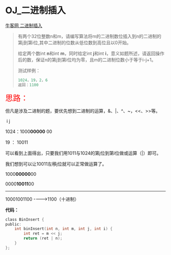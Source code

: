 # OJ_二进制插入

[牛客网 二进制插入](https://www.nowcoder.com/questionTerminal/30c1674ad5694b3f8f0bc2de6f005490)

>有两个32位整数n和m，请编写算法将m的二进制数位插入到n的二进制的第j到第i位,其中二进制的位数从低位数到高位且以0开始。
>
>给定两个数int **n**和int **m**，同时给定int **j**和int **i**，意义如题所述，请返回操作后的数，保证n的第j到第i位均为零，且m的二进制位数小于等于i-j+1。
>
>测试样例：
>
>```c
>1024，19，2，6
>返回：1100
>```

<font size = 5 color = red>思路：</font>

但凡是涉及二进制的题，要优先想到二进制的运算，&、|、^、~，<<、>>等。

​                      i        j      

1024：1000**00000**     00  

19    ：         10011  

可以看到上面得出，只要我们用1011与1024的第j位到第i位做或运算（|）即可。  

我们想到可以让10011左移j位就可以正常做运算了。  

1000**00000**00  

0000**10011**00  

-------------------

10001001100 ---->1100（十进制）

**代码：**

~~~C
class BinInsert {
public:
    int binInsert(int n, int m, int j, int i) {
        int ret = m << j;
        return (ret | n);
    }
};
~~~

